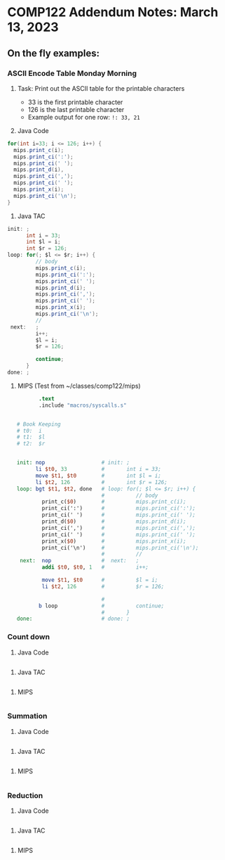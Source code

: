 # COMP122 Addendum Notes: March 13, 2023

## On the fly examples:

### ASCII Encode Table Monday Morning

  1. Task:
     Print out the ASCII table for the printable characters
       - 33 is the first printable character
       - 126 is the last printable character
       - Example output for one row:   `!: 33, 21`

  1. Java Code

  ```java
  for(int i=33; i <= 126; i++) {
    mips.print_c(i);
    mips.print_ci(':');
    mips.print_ci(' ');
    mips.print_d(i),
    mips.print_ci(',');
    mips.print_ci(' ');
    mips.print_x(i);
    mips.print_ci('\n');
  }
  ```

  1. Java TAC
  ```java tac
  init: ;
        int i = 33;
        int $l = i;  
        int $r = 126;
  loop: for(; $l <= $r; i++) {
           // body
           mips.print_c(i);
           mips.print_ci(':');
           mips.print_ci(' ');
           mips.print_d(i);
           mips.print_ci(',');
           mips.print_ci(' ');
           mips.print_x(i);
           mips.print_ci('\n');
           //
   next:   ;
           i++;
           $l = i;  
           $r = 126;

           continue;
        }
  done: ;
  ```

  1. MIPS (Test from ~/classes/comp122/mips)
  ```mips
            .text
            .include "macros/syscalls.s"


     # Book Keeping
     # t0:  i
     # t1:  $l
     # t2:  $r


     init: nop                  # init: ;
           li $t0, 33           #       int i = 33;
           move $t1, $t0        #       int $l = i;  
           li $t2, 126          #       int $r = 126;
     loop: bgt $t1, $t2, done   # loop: for(; $l <= $r; i++) {
                                #          // body
             print_c($0)        #          mips.print_c(i);
             print_ci(':')      #          mips.print_ci(':');
             print_ci(' ')      #          mips.print_ci(' ');
             print_d($0)        #          mips.print_d(i);
             print_ci(',')      #          mips.print_ci(',');
             print_ci(' ')      #          mips.print_ci(' ');
             print_x($0)        #          mips.print_x(i);
             print_ci('\n')     #          mips.print_ci('\n');
                                #          //
      next:  nop                #  next:   ;
             addi $t0, $t0, 1   #          i++;

             move $t1, $t0      #          $l = i;  
             li $t2, 126        #          $r = 126;                                

                                # 
            b loop              #          continue;
                                #       }
     done:                      # done: ;


  ```

  

### Count down
  1. Java Code
  ```java
  ```

  1. Java TAC
  ```java tac
  ```

  1. MIPS
  ```mips
  ```

  

### Summation
  1. Java Code
  ```java
  ```

  1. Java TAC
  ```java tac
  ```

  1. MIPS
  ```mips
  ```

### Reduction
  1. Java Code
  ```java
  ```

  1. Java TAC
  ```java tac
  ```

  1. MIPS
  ```mips
  ```


